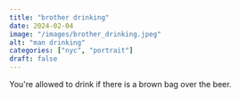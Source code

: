 ```yaml
---
title: "brother drinking"
date: 2024-02-04
image: "/images/brother_drinking.jpeg"
alt: "man drinking"
categories: ["nyc", "portrait"]
draft: false
---
```


You're allowed to drink if there is a brown bag over the beer.